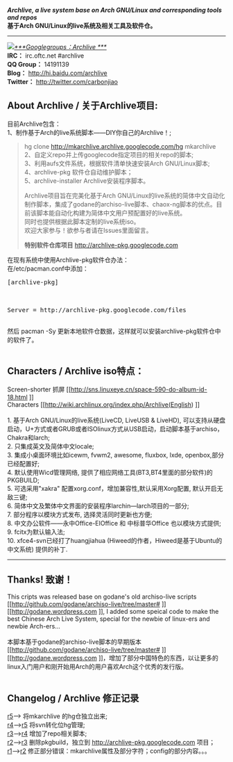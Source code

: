 <b>_Archlive, a live system base on Arch GNU/Linux and corresponding tools and repos_<br>
基于Arch GNU/Linux的live系统及相关工具及软件仓。</b><i><hr />
<a href='http://groups.google.com/group/archlive'><img src='http://groups.google.com/intl/en/images/logos/groups_logo_sm.gif' /></a><a href='http://groups.google.com/group/archlive'>***Googlegroups：Archlive ***</a></i><br>
<b>IRC：</b> irc.oftc.net #archlive  <br>
<b>QQ Group：</b> 14191139 <br>
<b>Blog：</b> <a href='http://hi.baidu.com/archlive'>http://hi.baidu.com/archlive</a> <br>
<b>Twitter：</b> <a href='http://twitter.com/carbonjiao'>http://twitter.com/carbonjiao</a>
<p>
<h2>About Archlive / 关于Archlive项目:</h2>
目前Archlive包含：<br>
1、制作基于Arch的live系统脚本——DIY你自己的Archlive！;<br>
<blockquote>hg clone <a href='http://mkarchlive.archlive.googlecode.com/hg'>http://mkarchlive.archlive.googlecode.com/hg</a> mkarchlive <br>
2、自定义repo并上传googlecode指定项目的相关repo的脚本;<br>
3、利用aufs文件系统，根据软件清单快速安装Arch GNU/Linux脚本;<br>
4、archlive-pkg 软件仓自动维护脚本；<br>
5、archlive-installer Archlive安装程序脚本。<br>
<p>
Archlive项目旨在完美化基于Arch GNU/Linux的live系统的简体中文自动化制作脚本，集成了godane的archiso-live脚本、chaox-ng脚本的优点。目前该脚本能自动化构建为简体中文用户预配置好的live系统。<br>
同时也提供根据此脚本定制的live系统iso。<br>
欢迎大家参与！欲参与者请在Issues里面留言。<br>
<p>
<b>特别软件仓库项目</b>
<a href='http://archlive-pkg.googlecode.com'>http://archlive-pkg.googlecode.com</a></blockquote>

在现有系统中使用Archlive-pkg软件仓办法：<br>
在/etc/pacman.conf中添加：<br>
<pre>
[archlive-pkg]<br>
<br>
Server = http://archlive-pkg.googlecode.com/files<br>
</pre>
然后 pacman -Sy 更新本地软件仓数据，这样就可以安装archlive-pkg软件仓中的软件了。<br>
<br>
<p>
<h2>Characters / Archlive iso特点：</h2>
Screen-shorter 抓屏  [[<a href='http://sns.linuxeye.cn/space-590-do-album-id-18.html'>http://sns.linuxeye.cn/space-590-do-album-id-18.html</a> ]] <br>
Characters  [[<a href='http://wiki.archlinux.org/index.php/Archlive(English'>http://wiki.archlinux.org/index.php/Archlive(English</a>) ]]<br>
<br>
1. 基于Arch GNU/Linux的live系统(LiveCD, LiveUSB & LiveHD), 可以支持从硬盘启动，U+方式或者GRUB或者ISOlinux方式从USB启动，启动脚本基于archiso，Chakra和larch;<br>
2. 只集成英文及简体中文locale;<br>
3. 集成小桌面环境比如icewm, fvwm2, awesome, fluxbox, lxde, openbox,部分已经配置好;<br>
4. 默认使用Wicd管理网络, 提供了相应网络工具(BT3,BT4里面的部分软件)的PKGBUILD;<br>
5. 可选采用"xakra" 配置xorg.conf，增加兼容性,默认采用Xorg配置, 默认开启无敌三键;<br>
6. 简体中文及繁体中文界面的安装程序larchin—larch项目的一部分;<br>
7. 部分程序以模块方式发布, 选择灵活同时更新也方便;<br>
8. 中文办公软件——永中Office-EIOffice 和 中标普华Office 也以模块方式提供;<br>
9. fcitx为默认输入法;<br>
10. xfce4-svn已经打了huangjiahua (Hiweed的作者，Hiweed是基于Ubuntu的中文系统) 提供的补丁. <br>
<hr />
<h2>Thanks! 致谢！</h2>
This cripts was released base on godane's old archiso-live scripts [[<a href='http://github.com/godane/archiso-live/tree/master#'>http://github.com/godane/archiso-live/tree/master#</a> ]]  [[<a href='http://godane.wordpress.com'>http://godane.wordpress.com</a> ]], I added some speical code to make the best Chinese Arch Live System, special for the newbie of linux-ers and newbie Arch-ers...<br>
<br>
本脚本基于godane的archiso-live脚本的早期版本 [[<a href='http://github.com/godane/archiso-live/tree/master#'>http://github.com/godane/archiso-live/tree/master#</a> ]]  [[<a href='http://godane.wordpress.com'>http://godane.wordpress.com</a> ]]，增加了部分中国特色的东西，以让更多的linux入门用户和刚开始用Arch的用户喜欢Arch这个优秀的发行版。<br>
<br>
<h2>Changelog / Archlive 修正记录</h2>
<a href='https://code.google.com/p/archlive/source/detail?r=5'>r5</a>-->    将mkarchlive 的hg仓独立出来; <br>
<a href='https://code.google.com/p/archlive/source/detail?r=4'>r4</a>--><a href='https://code.google.com/p/archlive/source/detail?r=5'>r5</a>  将svn转化位hg管理; <br>
<a href='https://code.google.com/p/archlive/source/detail?r=3'>r3</a>--><a href='https://code.google.com/p/archlive/source/detail?r=4'>r4</a>  增加了repo相关脚本; <br>
<a href='https://code.google.com/p/archlive/source/detail?r=2'>r2</a>--><a href='https://code.google.com/p/archlive/source/detail?r=3'>r3</a>  删除pkgbuild，独立到  <a href='http://archlive-pkg.googlecode.com'>http://archlive-pkg.googlecode.com</a>  项目；<br>
<a href='https://code.google.com/p/archlive/source/detail?r=1'>r1</a>--><a href='https://code.google.com/p/archlive/source/detail?r=2'>r2</a>  修正部分错误：mkarchlive属性及部分字符；config的部分内容。。。